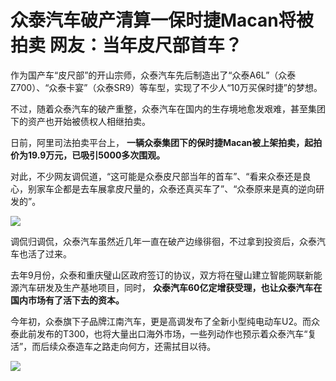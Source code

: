 # 众泰汽车破产清算一保时捷Macan将被拍卖 网友：当年皮尺部首车？

作为国产车“皮尺部”的开山宗师，众泰汽车先后制造出了“众泰A6L”（众泰Z700）、“众泰卡宴”（众泰SR9）等车型，实现了不少人“10万买保时捷”的梦想。

不过，随着众泰汽车的破产重整，众泰汽车在国内的生存境地愈发艰难，甚至集团下的资产也开始被债权人相继拍卖。

日前，阿里司法拍卖平台上， **一辆众泰集团下的保时捷Macan被上架拍卖，起拍价为19.9万元，已吸引5000多次围观。**

对此，不少网友调侃道，“这可能是众泰皮尺部当年的首车”、“看来众泰还是良心，别家车企都是去车展拿皮尺量的，众泰还真买车了”、“众泰原来是真的逆向研发的”。

![](https://inews.gtimg.com/newsapp_bt/0/15662110317/1000)

调侃归调侃，众泰汽车虽然近几年一直在破产边缘徘徊，不过拿到投资后，众泰汽车也活了过来。

去年9月份，众泰和重庆璧山区政府签订的协议，双方将在璧山建立智能网联新能源汽车研发及生产基地项目，同时，
**众泰汽车60亿定增获受理，也让众泰汽车在国内市场有了活下去的资本。**

今年初，众泰旗下子品牌江南汽车，更是高调发布了全新小型纯电动车U2。而众泰此前发布的T300，也将大量出口海外市场，一些列动作也预示着众泰汽车“复活”，而后续众泰造车之路走向何方，还需拭目以待。

![](https://inews.gtimg.com/newsapp_bt/0/15662110320/1000)


